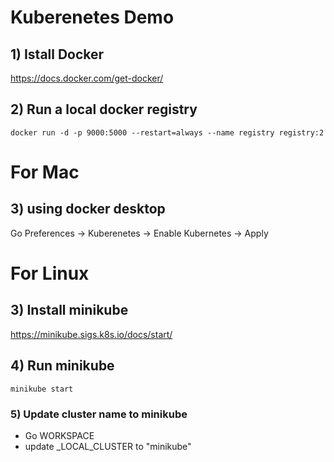 # Kuberenetes Demo

## 1) Istall Docker
https://docs.docker.com/get-docker/

## 2) Run a local docker registry

```posix-terminal
docker run -d -p 9000:5000 --restart=always --name registry registry:2
```

# For Mac 

## 3) using docker desktop

Go Preferences -> Kuberenetes -> Enable Kubernetes -> Apply

# For Linux

## 3) Install minikube
https://minikube.sigs.k8s.io/docs/start/

## 4) Run minikube

```posix-terminal
minikube start
```

### 5) Update cluster name to minikube

- Go WORKSPACE
- update _LOCAL_CLUSTER to "minikube"
